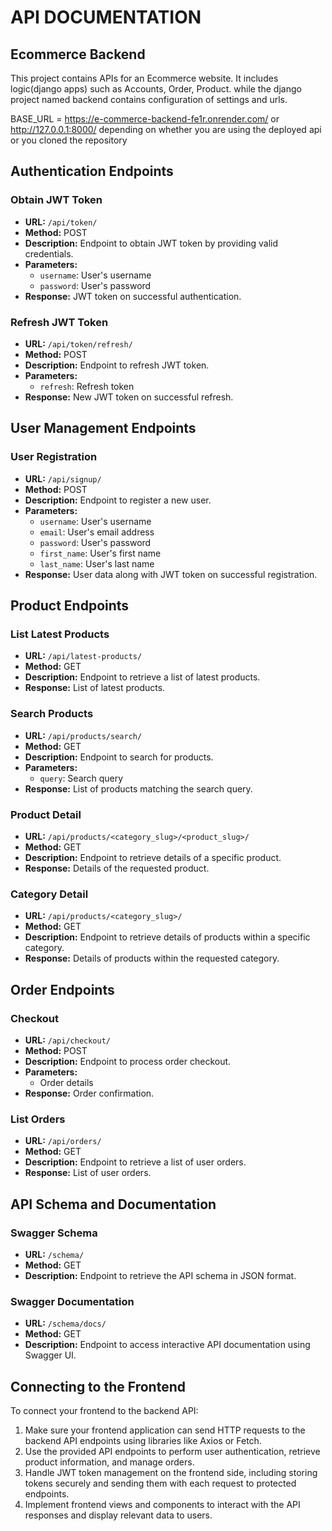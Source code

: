 # API DOCUMENTATION

## Ecommerce Backend

This project contains APIs for an Ecommerce website. It includes logic(django apps) such as Accounts, Order, Product. while the django project named backend contains configuration of settings and urls.

BASE_URL = https://e-commerce-backend-fe1r.onrender.com/ or http://127.0.0.1:8000/ depending on whether you are using the deployed api or you cloned the repository

## Authentication Endpoints

### Obtain JWT Token
- **URL:** `/api/token/`
- **Method:** POST
- **Description:** Endpoint to obtain JWT token by providing valid credentials.
- **Parameters:**
  - `username`: User's username
  - `password`: User's password
- **Response:** JWT token on successful authentication.

### Refresh JWT Token
- **URL:** `/api/token/refresh/`
- **Method:** POST
- **Description:** Endpoint to refresh JWT token.
- **Parameters:**
  - `refresh`: Refresh token
- **Response:** New JWT token on successful refresh.

## User Management Endpoints

### User Registration
- **URL:** `/api/signup/`
- **Method:** POST
- **Description:** Endpoint to register a new user.
- **Parameters:**
  - `username`: User's username
  - `email`: User's email address
  - `password`: User's password
  - `first_name`: User's first name
  - `last_name`: User's last name
- **Response:** User data along with JWT token on successful registration.

## Product Endpoints

### List Latest Products
- **URL:** `/api/latest-products/`
- **Method:** GET
- **Description:** Endpoint to retrieve a list of latest products.
- **Response:** List of latest products.

### Search Products
- **URL:** `/api/products/search/`
- **Method:** GET
- **Description:** Endpoint to search for products.
- **Parameters:**
  - `query`: Search query
- **Response:** List of products matching the search query.

### Product Detail
- **URL:** `/api/products/<category_slug>/<product_slug>/`
- **Method:** GET
- **Description:** Endpoint to retrieve details of a specific product.
- **Response:** Details of the requested product.

### Category Detail
- **URL:** `/api/products/<category_slug>/`
- **Method:** GET
- **Description:** Endpoint to retrieve details of products within a specific category.
- **Response:** Details of products within the requested category.

## Order Endpoints

### Checkout
- **URL:** `/api/checkout/`
- **Method:** POST
- **Description:** Endpoint to process order checkout.
- **Parameters:**
  - Order details
- **Response:** Order confirmation.

### List Orders
- **URL:** `/api/orders/`
- **Method:** GET
- **Description:** Endpoint to retrieve a list of user orders.
- **Response:** List of user orders.

## API Schema and Documentation

### Swagger Schema
- **URL:** `/schema/`
- **Method:** GET
- **Description:** Endpoint to retrieve the API schema in JSON format.

### Swagger Documentation
- **URL:** `/schema/docs/`
- **Method:** GET
- **Description:** Endpoint to access interactive API documentation using Swagger UI.

## Connecting to the Frontend
To connect your frontend to the backend API:
1. Make sure your frontend application can send HTTP requests to the backend API endpoints using libraries like Axios or Fetch.
2. Use the provided API endpoints to perform user authentication, retrieve product information, and manage orders.
3. Handle JWT token management on the frontend side, including storing tokens securely and sending them with each request to protected endpoints.
4. Implement frontend views and components to interact with the API responses and display relevant data to users.

